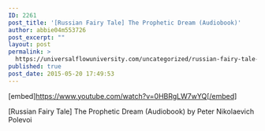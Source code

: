 ```yaml
---
ID: 2261
post_title: '[Russian Fairy Tale] The Prophetic Dream (Audiobook)'
author: abbie04m553726
post_excerpt: ""
layout: post
permalink: >
  https://universalflowuniversity.com/uncategorized/russian-fairy-tale-the-prophetic-dream-audiobook/
published: true
post_date: 2015-05-20 17:49:53
---
```

[embed]https://www.youtube.com/watch?v=0HBRgLW7wYQ[/embed]<br>
<p>[Russian Fairy Tale] The Prophetic Dream (Audiobook) by Peter Nikolaevich Polevoi</p>